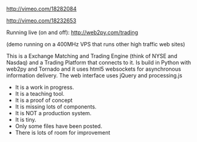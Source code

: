 http://vimeo.com/18282084

http://vimeo.com/18232653

Running live (on and off): http://web2py.com/trading

(demo running on a 400MHz VPS that runs other high traffic web sites)

This is a Exchange Matching and Trading Engine (think of NYSE and Nasdaq) and a Trading Platform that connects to it. Is build in Python with web2py and Tornado and it uses html5 websockets for asynchronous information delivery. The web interface uses jQuery and processing.js

  * It is a work in progress.
  * It is a teaching tool.
  * It is a proof of concept
  * It is missing lots of components.
  * It is NOT a production system.
  * It is tiny.
  * Only some files have been posted.
  * There is lots of room for improvement